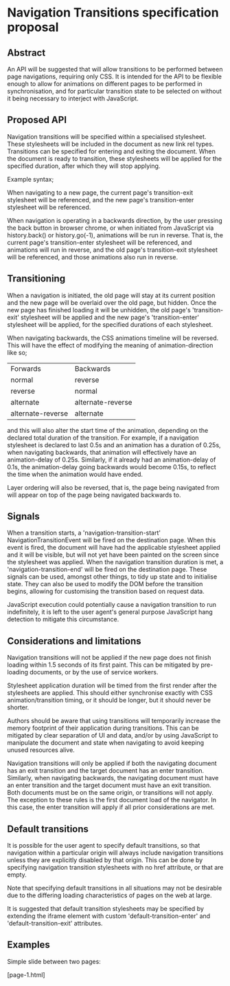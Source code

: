 # Navigation Transitions specification proposal

## Abstract

An API will be suggested that will allow transitions to be performed between page navigations, requiring only CSS. It is intended for the API to be flexible enough to allow for animations on different pages to be performed in synchronisation, and for particular transition state to be selected on without it being necessary to interject with JavaScript.

## Proposed API

Navigation transitions will be specified within a specialised stylesheet. These stylesheets will be included in the document as new link rel types. Transitions can be specified for entering and exiting the document. When the document is ready to transition, these stylesheets will be applied for the specified duration, after which they will stop applying.

Example syntax;
    <link rel="transition-enter" duration="0.25s" href="URI" />
    <link rel="transition-exit" duration="0.25s" href="URI" />

When navigating to a new page, the current page's transition-exit stylesheet will be referenced, and the new page's transition-enter stylesheet will be referenced.

When navigation is operating in a backwards direction, by the user pressing the back button in browser chrome, or when initiated from JavaScript via history.back() or history.go(-1), animations will be run in reverse. That is, the current page's transition-enter stylesheet will be referenced, and animations will run in reverse, and the old page's transition-exit stylesheet will be referenced, and those animations also run in reverse.

## Transitioning

When a navigation is initiated, the old page will stay at its current position and the new page will be overlaid over the old page, but hidden. Once the new page has finished loading it will be unhidden, the old page's 'transition-exit' stylesheet will be applied and the new page's 'transition-enter' stylesheet will be applied, for the specified durations of each stylesheet.

When navigating backwards, the CSS animations timeline will be reversed. This will have the effect of modifying the meaning of animation-direction like so;

<table>
  <tr><td>Forwards</td><td>Backwards</td></tr>
  <tr><td>normal</td><td>reverse</td></tr>
  <tr><td>reverse</td><td>normal</td></tr>
  <tr><td>alternate</td><td>alternate-reverse</td></tr>
  <tr><td>alternate-reverse</td><td>alternate</td></tr>
</table>

and this will also alter the start time of the animation, depending on the declared total duration of the transition. For example, if a navigation stylesheet is declared to last 0.5s and an animation has a duration of 0.25s, when navigating backwards, that animation will effectively have an animation-delay of 0.25s. Similarly, if it already had an animation-delay of 0.1s, the animation-delay going backwards would become 0.15s, to reflect the time when the animation would have ended.

Layer ordering will also be reversed, that is, the page being navigated from will appear on top of the page being navigated backwards to.

## Signals

When a transition starts, a 'navigation-transition-start' NavigationTransitionEvent will be fired on the destination page. When this event is fired, the document will have had the applicable stylesheet applied and it will be visible, but will not yet have been painted on the screen since the stylesheet was applied. When the navigation transition duration is met, a 'navigation-transition-end' will be fired on the destination page. These signals can be used, amongst other things, to tidy up state and to initialise state. They can also be used to modify the DOM before the transition begins, allowing for customising the transition based on request data.

JavaScript execution could potentially cause a navigation transition to run indefinitely, it is left to the user agent's general purpose JavaScript hang detection to mitigate this circumstance.

## Considerations and limitations

Navigation transitions will not be applied if the new page does not finish loading within 1.5 seconds of its first paint. This can be mitigated by pre-loading documents, or by the use of service workers.

Stylesheet application duration will be timed from the first render after the stylesheets are applied. This should either synchronise exactly with CSS animation/transition timing, or it should be longer, but it should never be shorter.

Authors should be aware that using transitions will temporarily increase the memory footprint of their application during transitions. This can be mitigated by clear separation of UI and data, and/or by using JavaScript to manipulate the document and state when navigating to avoid keeping unused resources alive.

Navigation transitions will only be applied if both the navigating document has an exit transition and the target document has an enter transition. Similarly, when navigating backwards, the navigating document must have an enter transition and the target document must have an exit transition. Both documents must be on the same origin, or transitions will not apply. The exception to these rules is the first document load of the navigator. In this case, the enter transition will apply if all prior considerations are met.

## Default transitions

It is possible for the user agent to specify default transitions, so that navigation within a particular origin will always include navigation transitions unless they are explicitly disabled by that origin. This can be done by specifying navigation transition stylesheets with no href attribute, or that are empty.

Note that specifying default transitions in all situations may not be desirable due to the differing loading characteristics of pages on the web at large.

It is suggested that default transition stylesheets may be specified by extending the iframe element with custom 'default-transition-enter' and 'default-transition-exit' attributes.

## Examples

Simple slide between two pages:

[page-1.html]
    <head>
      <link rel="transition-exit" duration="0.25s" href="page-1-exit.css" />
      <style>
        body {
          border: 0;
          height: 100%;
        }
    
        #bg {
          width: 100%;
          height: 100%;
          background-color: red;
        }
      </style>
    </head>
    <body>
      <div id="bg" onclick="window.location='page-2.html'"></div>
    </body>

[page-1-exit.css]
    #bg {
      animation-name: slide-left;
      animation-duration: 0.25s;
    }
    
    @keyframes slide-left {
      from {}
      to { transform: translateX(-100%); }
    }

[page-2.html]
    <head>
      <link rel="transition-enter" duration="0.25s" href="page-2-enter.css" />
      <style>
        body {
          border: 0;
          height: 100%;
        }
    
        #bg {
          width: 100%;
          height: 100%;
          background-color: green;
        }
      </style>
    </head>
    <body>
      <div id="bg" onclick="history.back()"></div>
    </body>

[page-2-enter.css]
    #bg {
      animation-name: slide-from-left;
      animation-duration: 0.25s;
    }
    
    @keyframes slide-from-left {
      from { transform: translateX(100%) }
      to {}
    }
